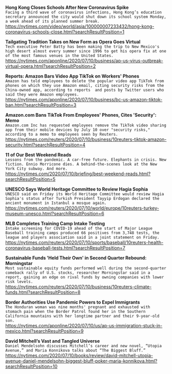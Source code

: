 **Hong Kong Closes Schools After New Coronavirus Spike**\
`Facing a third wave of coronavirus infections, Hong Kong’s education secretary announced the city would shut down its school system Monday, a week ahead of its planned summer break.`\
https://nytimes.com/video/world/asia/100000007233432/hong-kong-coronavirus-schools-close.html?searchResultPosition=1

**Tailgating Tradition Takes on New Form as Opera Goes Virtual**\
`Tech executive Peter Batty has been making the trip to New Mexico's high desert almost every summer since 1996 to get his opera fix at one of the most famous venues in the United States. `\
https://nytimes.com/aponline/2020/07/10/business/ap-us-virus-outbreak-virtual-opera.html?searchResultPosition=2

**Reports: Amazon Bars Video App TikTok on Workers' Phones**\
`Amazon has told employees to delete the popular video app TikTok from phones on which they use Amazon email, citing security risks from the China-owned app, according to reports  and posts by Twitter users who said they were Amazon employees.`\
https://nytimes.com/aponline/2020/07/10/business/bc-us-amazon-tiktok-ban.html?searchResultPosition=3

**Amazon.com Bans TikTok From Employees' Phones, Cites 'Security': Memo**\
`Amazon.com Inc has requested employees remove the TikTok video sharing app from their mobile devices by July 10 over "security risks," according to a memo to employees seen by Reuters.`\
https://nytimes.com/reuters/2020/07/10/business/10reuters-tiktok-amazon-security.html?searchResultPosition=4

**11 of Our Best Weekend Reads**\
`Lessons from the pandemic. A car-free future. Elephants in crisis. New fiction. Ennio Morricone dies. A behind-the-scenes look at the New York City subway. And more.`\
https://nytimes.com/2020/07/10/briefing/best-weekend-reads.html?searchResultPosition=5

**UNESCO Says World Heritage Committee to Review Hagia Sophia**\
`UNESCO said on Friday its World Heritage Committee would review Hagia Sophia's status after Turkish President Tayyip Erdogan declared the ancient monument in Istanbul a mosque again.`\
https://nytimes.com/reuters/2020/07/10/world/europe/10reuters-turkey-museum-unesco.html?searchResultPosition=6

**MLB Completes Training Camp Intake Testing**\
`Intake screening for COVID-19 ahead of the start of Major League Baseball training camps produced 66 positives from 3,748 tests, the league and players association said in a joint statement on Friday.`\
https://nytimes.com/reuters/2020/07/10/sports/baseball/10reuters-health-coronavirus-baseball-tests.html?searchResultPosition=7

**Sustainable Funds 'Held Their Own' in Second Quarter Rebound: Morningstar**\
`Most sustainable equity funds performed well during the second-quarter comeback rally of U.S. stocks, researcher Morningstar said in a report, gaining an edge on rival funds by owning companies with lower risk levels.`\
https://nytimes.com/reuters/2020/07/10/business/10reuters-climate-funds.html?searchResultPosition=8

**Border Authorities Use Pandemic Powers to Expel Immigrants**\
`The Honduran woman was nine months' pregnant and exhausted with stomach pain when the Border Patrol found her in the Southern California mountains with her longtime partner and their 9-year-old son.`\
https://nytimes.com/aponline/2020/07/10/us/ap-us-immigration-stuck-in-mexico.html?searchResultPosition=9

**David Mitchell’s Vast and Tangled Universe**\
`Daniel Mendelsohn discusses Mitchell’s career and new novel, “Utopia Avenue,” and Maria Konnikova talks about “The Biggest Bluff.”`\
https://nytimes.com/2020/07/10/books/review/david-mitchell-utopia-avenue-daniel-mendelsohn-biggest-bluff-poker-maria-konnikova.html?searchResultPosition=10

